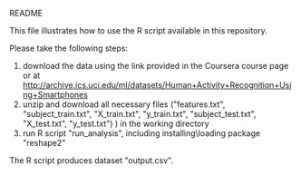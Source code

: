 README

This file illustrates how to use the R script available in this repository.

Please take the following steps:
1) download the data using the link provided in the Coursera course page or at http://archive.ics.uci.edu/ml/datasets/Human+Activity+Recognition+Using+Smartphones 
2) unzip and download all necessary files ("features.txt", "subject_train.txt", "X_train.txt", "y_train.txt", "subject_test.txt", "X_test.txt", "y_test.txt") ) in the working directory
3) run R script "run_analysis", including installing\loading package "reshape2"

The R script produces dataset "output.csv".
